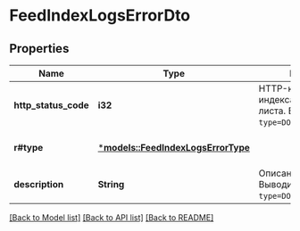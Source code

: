 # FeedIndexLogsErrorDto

## Properties
Name | Type | Description | Notes
------------ | ------------- | ------------- | -------------
**http_status_code** | **i32** | HTTP-код ошибки индексации прайс-листа.  Выводится, если `type=DOWNLOAD_HTTP_ERROR`.  | [optional] [default to None]
**r#type** | [***models::FeedIndexLogsErrorType**](FeedIndexLogsErrorType.md) |  | [optional] [default to None]
**description** | **String** | Описание ошибки.  Выводится, если `type=DOWNLOAD_ERROR`.  | [optional] [default to None]

[[Back to Model list]](../README.md#documentation-for-models) [[Back to API list]](../README.md#documentation-for-api-endpoints) [[Back to README]](../README.md)


